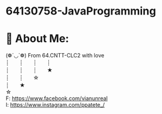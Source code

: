 # 64130758-JavaProgramming
# 💫 About Me:
(❁´◡`❁) From 64.CNTT-CLC2 with love<br>┊　　┊　　┊　　┊<br>┊　　┊　　┊　　★<br>┊　　┊　　☆<br>┊　　★<br>☆<br>F: https://www.facebook.com/vianunreal<br>I: https://www.instagram.com/ppatete_/<br>
